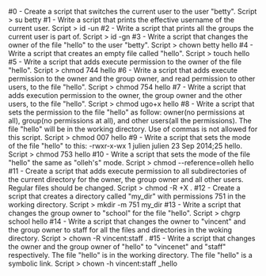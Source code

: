 #0 - Create a script that switches the current user to the user "betty".
	Script > su betty
#1 - Write a script that prints the effective username of the current user.
	Script > id -un
#2 - Write a script that prints all the groups the current user is part of.
	Script > id -gn
#3 - Write a script that changes the owner of the file "hello" to the user "betty".
	Script > chown betty hello
#4 - Write a script that creates an empty file called "hello".
	Script > touch hello
#5 - Write a script that adds execute permission to the owner of the file "hello".
	Script > chmod 744 hello
#6 - Write a script that adds execute permission to the owner and the group owner, and read permission to other users, to the file "hello".
	Script > chmod 754 hello
#7 - Write a script that adds execution permission to the owner, the group owner and the other users, to the file "hello".
	Script > chmod ugo+x hello
#8 - Write a script that sets the permission to the file "hello" as follow: owner(no permissions at all), group(no permissions at all), and other users(all the permissions). The file "hello" will be in the working directory. Use of commas is not allowed for this script.
	Script > chmod 007 hello
#9 - Write a script that sets the mode of the file "hello" to this: -rwxr-x-wx 1 julien julien 23 Sep 2014;25 hello.
	Script > chmod 753 hello
#10 - Write a script that sets the mode of the file "hello" the same as "olleh's" mode.
	Script > chmod --reference=olleh hello
#11 - Create a script that adds execute permission to all subdirectories of the current directory for the owner, the group owner and all other users. Regular files should be changed.
	Script > chmod -R +X .
#12 - Create a script that creates a directory called "my_dir" with permissions 751 in the working directory.
	Script > mkdir -m 751 my_dir
#13 - Write a script that changes the group owner to "school" for the file "hello".
	Script > chgrp school hello
#14 - Write a script that changes the owner to "vincent" and the group owner to staff for all the files and directories in the woking directory.
	Script > chown -R vincent:staff .
#15 - Write a script that changes the owner and the group owner of "hello" to "vincenet" and "staff" respectively. The file "hello" is in the working directory. The file "hello" is a symbolic link.
	Script > chown -h vincent:staff _hello
